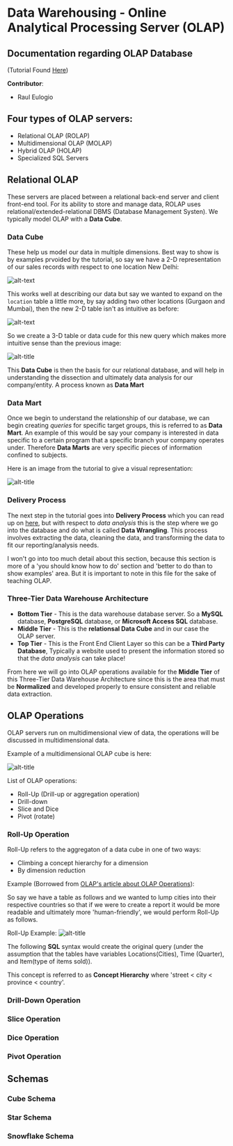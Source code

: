 # Data Warehousing - Online Analytical Processing Server (OLAP)
## Documentation regarding OLAP Database 
(Tutorial Found [Here](https://www.tutorialspoint.com/dwh/dwh_olap.htm))


**Contributor**:
+ Raul Eulogio


## Four types of OLAP servers:
+ Relational OLAP (ROLAP)
+ Multidimensional OLAP (MOLAP)
+ Hybrid OLAP (HOLAP)
+ Specialized SQL Servers

## Relational OLAP 
These servers are placed between a relational back-end server and client front-end tool. For its ability to store and manage data, ROLAP uses relational/extended-relational DBMS (Database Management Systen). We typically model OLAP with a **Data Cube**. 

### Data Cube
These help us model our data in multiple dimensions. Best way to show is by examples prvoided by the tutorial, so say we have a 2-D representation of our sales records with respect to one location New Delhi:

![alt-text](https://www.tutorialspoint.com/dwh/images/data_cube2d.jpg)

This works well at describing our data but say we wanted to expand on the `location` table a little  more, by say adding two other locations (Gurgaon and Mumbai), then the new 2-D table isn't as intuitive as before:

![alt-text](https://www.tutorialspoint.com/dwh/images/data_cube3d.jpg)

So we create a 3-D table or data cude for this new query which makes more intuitive sense than the previous image:

![alt-title](https://www.tutorialspoint.com/dwh/images/data_cube3d1.jpg)

This **Data Cube** is then the basis for our relational database, and will help in understanding the dissection and ultimately data analysis for our company/entity. A process known as **Data Mart**

### Data Mart
Once we begin to understand the relationship of our database, we can begin creating *queries* for specific target groups, this is referred to as **Data Mart**. An example of this would be say your company is interested in data specific to a certain program that a specific branch your company operates under. Therefore **Data Marts** are very specific pieces of information confined to subjects.  

Here is an image from the tutorial to give a visual representation:

![alt-title](https://www.tutorialspoint.com/dwh/images/data_mart.jpg)

### Delivery Process

The next step in the tutorial goes into **Delivery Process** which you can read up on [here](https://www.tutorialspoint.com/dwh/dwh_delivery_process.htm), but with respect to *data analysis* this is the step where we go into the database and do what is called **Data Wrangling**. This process involves extracting the data, cleaning the data, and transforming the data to fit our reporting/analysis needs. 

I won't go into too much detail about this section, because this section is more of a 'you should know how to do' section and 'better to do than to show examples' area. But it is important to note in this file for the sake of teaching OLAP. 

### Three-Tier Data Warehouse Architecture

+ **Bottom Tier** - This is the data warehouse database server. So a **MySQL** database, **PostgreSQL** database, or **Microsoft Access SQL** database.
+ **Middle Tier** - This is the **relationsal Data Cube** and in our case the OLAP server.
+ **Top Tier** - This is the Front End Client Layer so this can be a **Third Party Database**, Typically a website used to present the information stored so that the *data analysis* can take place!

From here we will go into OLAP operations available for the **Middle Tier** of this Three-Tier Data Warehouse Architecture since this is the area that must be **Normalized** and developed properly to ensure consistent and reliable data extraction.  

## OLAP Operations
OLAP servers run on multidimensional view of data, the operations will be discussed in multidimensional data.

Example of a multidimensional OLAP cube is here:

![alt-title](https://upload.wikimedia.org/wikipedia/commons/thumb/5/52/OLAP_Cube.svg/281px-OLAP_Cube.svg.png)

List of OLAP operations:
+ Roll-Up (Drill-up or aggregation operation)
+ Drill-down
+ Slice and Dice
+ Pivot (rotate)

### Roll-Up Operation
Roll-Up refers to the aggregaton of a data cube in one of two ways:

+ Climbing a concept hierarchy for a dimension
+ By dimension reduction

Example (Borrowed from [OLAP's article about OLAP Operations](http://athena.ecs.csus.edu/~olap/olap/OLAPoperations.php)):

So say we have a table as follows and we wanted to lump cities into their respective countries so that if we were to create a report it would be more readable and ultimately more 'human-friendly', we would perform Roll-Up as follows. 

Roll-Up Example:
![alt-title](https://www.tutorialspoint.com/dwh/images/rollup.jpg)

The following **SQL** syntax would create the original query (under the assumption that the tables have variables Locations(Cities), Time (Quarter), and Item(type of items sold)). 

This concept is referred to as **Concept Hierarchy** where 'street < city < province < country'.

### Drill-Down Operation

### Slice Operation

### Dice Operation

### Pivot Operation


## Schemas

### Cube Schema

### Star Schema

### Snowflake Schema
